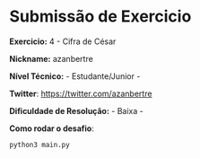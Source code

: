 # Submissão de Exercicio

**Exercicio:** 4 - Cifra de César

**Nickname:** azanbertre

**Nível Técnico:** - Estudante/Junior -

**Twitter**: https://twitter.com/azanbertre

**Dificuldade de Resolução:** - Baixa -

**Como rodar o desafio**:

```bash
python3 main.py
```